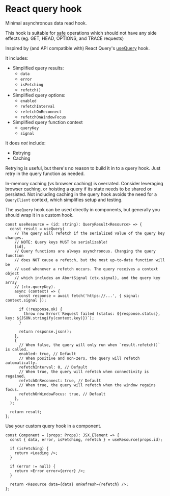 # React query hook

Minimal asynchronous data read hook.

This hook is suitable for [safe](https://developer.mozilla.org/en-US/docs/Glossary/Safe/HTTP) operations which should not have any side effects (eg. GET, HEAD, OPTIONS, and TRACE requests)

Inspired by (and API compatible with) React Query's [useQuery](https://tanstack.com/query/v4/docs/reference/useQuery) hook.

It includes:

- Simplified query results:
  - `data`
  - `error`
  - `isFetching`
  - `refetch()`
- Simplified query options:
  - `enabled`
  - `refetchInterval`
  - `refetchOnReconnect`
  - `refetchOnWindowFocus`
- Simplified query function context
  - `queryKey`
  - `signal`

It does _not_ include:

- Retrying
- Caching

Retrying is useful, but there's no reason to build it in to a query hook. Just retry in the query function as needed.

In-memory caching (vs browser caching) is overrated. Consider leveraging browser caching, or hoisting a query if its state needs to be shared or persisted. Not including caching in the query hook avoids the need for a `QueryClient` context, which simplifies setup and testing.

The `useQuery` hook can be used directly in components, but generally you should wrap it in a custom hook.

```tsx
const useResource = (id: string): QueryResult<Resource> => {
  const result = useQuery(
    // The query will refetch if the serialized value of the query key changes.
    // NOTE: Query keys MUST be serializable!
    [id],
    // Query functions are always asynchronous. Changing the query function
    // does NOT cause a refetch, but the most up-to-date function will be
    // used whenever a refetch occurs. The query receives a context object
    // which includes an AbortSignal (ctx.signal), and the query key array
    // (ctx.queryKey).
    async (context) => {
      const response = await fetch('https://...', { signal: context.signal });

      if (!response.ok) {
        throw new Error(`Request failed (status: ${response.status}, key: ${JSON.stringify(context.key)})`);
      }

      return response.json();
    },
    {
      // When false, the query will only run when `result.refetch()` is called.
      enabled: true, // Default
      // When positive and non-zero, the query will refetch automatically.
      refetchInterval: 0, // Default
      // When true, the query will refetch when connectivity is regained.
      refetchOnReconnect: true, // Default
      // When true, the query will refetch when the window regains focus.
      refetchOnWindowFocus: true, // Default
    },
  );

  return result;
};
```

Use your custom query hook in a component.

```tsx
const Component = (props: Props): JSX.Element => {
  const { data, error, isFetching, refetch } = useResource(props.id);

  if (isFetching) {
    return <Loading />;
  }

  if (error != null) {
    return <Error error={error} />;
  }

  return <Resource data={data} onRefresh={refetch} />;
};
```
